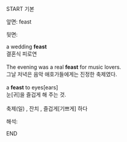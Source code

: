 START
기본

앞면:
feast


뒷면:
<div>a wedding <b>feast</b> <br></div><div><div>결혼식 피로연</div></div><div><br></div><div><div>The evening was a real <strong>feast</strong> for music lovers. </div><div><div>그날 저녁은 음악 애호가들에게는 진정한 축제였다.</div></div></div><div><br></div><div><div>a <strong>feast</strong> to eyes[ears] </div><div><div>눈[귀]을 즐겁게 해 주는 것.</div></div></div><div><br></div><div>축제(일) , 잔치 , 즐겁게[기쁘게] 하다</div>


해석:

END
